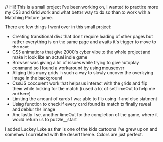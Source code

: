 // Hii! 
This is a small project I've been working on, I wanted to practice more my CSS and Grid work and what better way to do so than to work with a Matching Picture game. 

There are few things I went over in this small project:
- Creating transitional divs that don't require loading of other pages but rather everything is on the same page and awaits it's trigger to move to the next
- CSS animations that give 2000's cyber vibe to the whole project and make it look like an actual indie game
- Browser was giving a lot of issues while trying to give autoplay command so I found a workaround by using mouseover
- Aliging this many grids in such a way to slowly uncover the overlaying image in the background
- Css/JS coccurent work that helps us interact with the grids and flip them while looking for the match (i used a lot of setTimeOut to help me out here)
- Limiting the amount of cards I was able to flip using if and else statment
- Using function to check if every card found its match to finally reveal and deblur the image
- And lastly I set another timeOut for the completion of the game, where it would return us to puzzle__start

I added Luckey Luke as that is one of the kids cartoons I've grew up on and somehow I correlated with the desert theme. Colors are just perfect.
